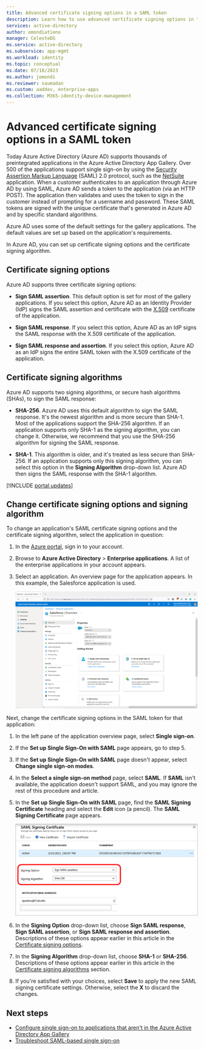 ```yaml
---
title: Advanced certificate signing options in a SAML token
description: Learn how to use advanced certificate signing options in the SAML token for preintegrated apps in Azure Active Directory
services: active-directory
author: omondiatieno
manager: CelesteDG
ms.service: active-directory
ms.subservice: app-mgmt
ms.workload: identity
ms.topic: conceptual
ms.date: 07/18/2023
ms.author: jomondi
ms.reviewer: saumadan
ms.custom: aaddev, enterprise-apps
ms.collection: M365-identity-device-management
---
```


# Advanced certificate signing options in a SAML token

Today Azure Active Directory (Azure AD) supports thousands of preintegrated applications in the Azure Active Directory App Gallery. Over 500 of the applications support single sign-on by using the [Security Assertion Markup Language](https://wikipedia.org/wiki/Security_Assertion_Markup_Language) (SAML) 2.0 protocol, such as the [NetSuite](https://azuremarketplace.microsoft.com/marketplace/apps/aad.netsuite) application. When a customer authenticates to an application through Azure AD by using SAML, Azure AD sends a token to the application (via an HTTP POST). The application then validates and uses the token to sign in the customer instead of prompting for a username and password. These SAML tokens are signed with the unique certificate that's generated in Azure AD and by specific standard algorithms.

Azure AD uses some of the default settings for the gallery applications. The default values are set up based on the application's requirements.

In Azure AD, you can set up certificate signing options and the certificate signing algorithm.

## Certificate signing options

Azure AD supports three certificate signing options:

* **Sign SAML assertion**. This default option is set for most of the gallery applications. If you select this option, Azure AD as an Identity Provider (IdP) signs the SAML assertion and certificate with the [X.509](https://wikipedia.org/wiki/X.509) certificate of the application.

* **Sign SAML response**. If you select this option, Azure AD as an IdP signs the SAML response with the X.509 certificate of the application.

* **Sign SAML response and assertion**. If you select this option, Azure AD as an IdP signs the entire SAML token with the X.509 certificate of the application.

## Certificate signing algorithms

Azure AD supports two signing algorithms, or secure hash algorithms (SHAs), to sign the SAML response:

* **SHA-256**. Azure AD uses this default algorithm to sign the SAML response. It's the newest algorithm and is more secure than SHA-1. Most of the applications support the SHA-256 algorithm. If an application supports only SHA-1 as the signing algorithm, you can change it. Otherwise, we recommend that you use the SHA-256 algorithm for signing the SAML response.

* **SHA-1**. This algorithm is older, and it's treated as less secure than SHA-256. If an application supports only this signing algorithm, you can select this option in the **Signing Algorithm** drop-down list. Azure AD then signs the SAML response with the SHA-1 algorithm.

[!INCLUDE [portal updates](../includes/portal-update.md)]

## Change certificate signing options and signing algorithm

To change an application's SAML certificate signing options and the certificate signing algorithm, select the application in question:

1. In the [Azure portal](https://portal.azure.com), sign in to your account.
1. Browse to **Azure Active Directory** > **Enterprise applications**. A list of the enterprise applications in your account appears.
1. Select an application. An overview page for the application appears. In this example, the Salesforce application is used.

   ![Example: Application overview page](./media/certificate-signing-options/application-overview-page.png)

Next, change the certificate signing options in the SAML token for that application:

1. In the left pane of the application overview page, select **Single sign-on**.
1. If the **Set up Single Sign-On with SAML** page appears, go to step 5.
1. If the **Set up Single Sign-On with SAML** page doesn't appear, select **Change single sign-on modes**.
1. In the **Select a single sign-on method** page, select **SAML**. If **SAML** isn't available, the application doesn't support SAML, and you may ignore the rest of this procedure and article.
1. In the **Set up Single Sign-On with SAML** page, find the **SAML Signing Certificate** heading and select the **Edit** icon (a pencil). The **SAML Signing Certificate** page appears.

   ![Example: SAML signing certificate page](./media/certificate-signing-options/saml-signing-page.png)

1. In the **Signing Option** drop-down list, choose **Sign SAML response**, **Sign SAML assertion**, or **Sign SAML response and assertion**. Descriptions of these options appear earlier in this article in the [Certificate signing options](#certificate-signing-options).
1. In the **Signing Algorithm** drop-down list, choose **SHA-1** or **SHA-256**. Descriptions of these options appear earlier in this article in the [Certificate signing algorithms](#certificate-signing-algorithms) section.
1. If you're satisfied with your choices, select **Save** to apply the new SAML signing certificate settings. Otherwise, select the **X** to discard the changes.

## Next steps

* [Configure single sign-on to applications that aren't in the Azure Active Directory App Gallery](./configure-saml-single-sign-on.md)
* [Troubleshoot SAML-based single sign-on](./debug-saml-sso-issues.md)
